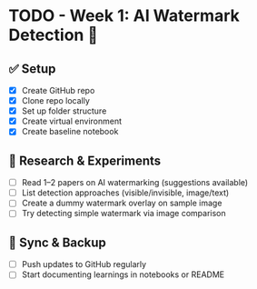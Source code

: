 # TODO - Week 1: AI Watermark Detection 🚀

## ✅ Setup
- [x] Create GitHub repo
- [x] Clone repo locally
- [x] Set up folder structure
- [x] Create virtual environment
- [x] Create baseline notebook

## 🔬 Research & Experiments
- [ ] Read 1–2 papers on AI watermarking (suggestions available)
- [ ] List detection approaches (visible/invisible, image/text)
- [ ] Create a dummy watermark overlay on sample image
- [ ] Try detecting simple watermark via image comparison

## 🔄 Sync & Backup
- [ ] Push updates to GitHub regularly
- [ ] Start documenting learnings in notebooks or README
